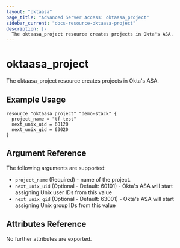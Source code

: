 ```yaml
---
layout: "oktaasa"
page_title: "Advanced Server Access: oktaasa_project"
sidebar_current: "docs-resource-oktaasa-project"
description: |-
  The oktaasa_project resource creates projects in Okta's ASA.
---
```


# oktaasa\_project

The oktaasa_project resource creates projects in Okta's ASA.

## Example Usage

```hcl
resource "oktaasa_project" "demo-stack" {
  project_name = "tf-test"
  next_unix_uid = 60120
  next_unix_gid = 63020
}
```


## Argument Reference

The following arguments are supported:

* `project_name` (Required) - name of the project.
* `next_unix_uid` (Optional - Default: 60101) - Okta's ASA will start assigning Unix user IDs from this value
* `next_unix_gid` (Optional - Default: 63001) - Okta's ASA will start assigning Unix group IDs from this value


## Attributes Reference

No further attributes are exported.


